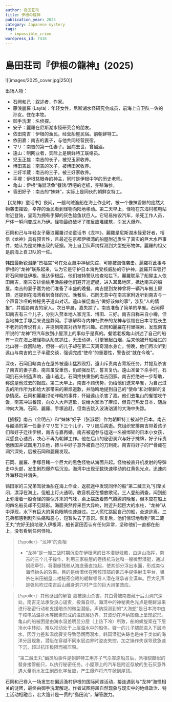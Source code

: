 ```yaml
---
author: 島田荘司
title: 伊根の龍神
publication_year: 2025
category: Japanese mystery
tags:
  - impossible_crime
wordpress_id: 7416
---
```

# 島田荘司『伊根の龍神』(2025)

![[images/2025_cover.jpg|250]]

出场人物：
- 石岡和己：叙述者，作家。
- 藤浪麗羅 (Layla)：年轻女性，尼斯湖水怪研究会成员，前海上自卫队一佐的孙女。住在本牧。
- 御手洗潔：名侦探。
- 安子：麗羅在尼斯湖水怪研究会的朋友。
- 依田南吉：伊根的渔民，经营船屋民宿。前朝鲜特工。
- 依田嘉：南吉的妻子，与他共同经营民宿。
- マリ：南吉的第一任妻子。因病去世，曾酗酒。
- 遠山：制网业者，实际上是朝鲜特工联络员。
- 児玉正雄：南吉的长子，被児玉家收养。
- 博田吉雄：南吉的次子，被博田家收养。
- 三好半蔵：南吉的三子，被三好家收养。
- 手塚：伊根慈眼寺的神主，同时是伊根中学的历史老师。
- 亀山：伊根“海鼠活鱼”餐馆/酒吧的老板，养殖海参。
- 香田好子：南吉的“妹妹”，实际上是同伙的朝鲜女特工。

【《龙神》童话书】夜间，一艘乌贼渔船在海上作业时，被一个像抹香鲸的庞然大物袭击摧毁，幸存的渔民看到怪物向陆地移动。第二天早上，怪物在东海村核电站附近登陆，显现为拥有手脚的灰色鲶鱼状巨人。它轻易摧毁汽车，杀死工作人员，尸体一瞬间变成木乃伊。怪物最终破坏了核反应堆建筑，引发大爆炸。

石岡和己与年轻女子藤浪麗羅讨论童话书《龙神》。麗羅是尼斯湖水怪爱好者，相信《龙神》具有预言性，且最近在京都伊根湾的船屋附近发生了真实的巨大水声事件，她认为是龙神出现的证据。海上自卫队声纳探测到大型蛇形物体。麗羅的祖父是前海上自卫队的一佐。

韩国最新锐潜艇“景福宫”号在处女航中神秘失踪，可能被海怪袭击。麗羅将此事与伊根的“龙神”联系起来，认为它是守护日本海免受核威胁的守护神。麗羅开车强行将石岡带往伊根。抵达伊根后，他们被特警队检查站拦下。麗羅联系了船屋主人依田南吉，南吉安排偷偷用渔船接他们避开巡逻艇，进入耳鼻地区，抵达南吉的船屋。南吉的妻子嘉为他们准备了丰盛的晚餐。南吉提到龙神曾将一辆汽车搬上房顶，还提到在海湾看到奇怪的光。晚餐后，石岡无意中在南吉家附近听到南吉与一个声音沙哑的神秘男子遠山对话。遠山催促南吉“做好该做的事”，涉及“人的情报”，并威胁南吉的家人。次日早晨，嘉失踪了。南吉准备了简单的早餐。石岡得知南吉有三个儿子，分别入赘本地人家児玉、博田、三好。南吉自称来自小樽，但当地神主手塚后来说是静冈。手塚解释寺内神社供奉的龙神与徐福在日本寻找长生不老药的传说有关，并提到南吉对药草有兴趣。石岡和麗羅在村里探索，发现南吉所说的“龙神”将汽车放到小屋顶上的事似乎是真的。餐馆老板亀山讲述了自己的船有一次在海上被怪物从船底抓住，无法动弹，引擎冒起白烟，后来他被开船经过的北山啓一救回陆地，但啓一的儿子却在第二天离奇溺水身亡。傍晚，他们再次听到遠山与南吉的三子半蔵交谈，强调完成“使命”的重要性，警告说“就在今晚”。

深夜，石岡目睹南吉在屋外被遠山猛烈殴打。遠山斥责南吉背叛任务，并提及杀害了南吉的妻子嘉。南吉虽受重伤，仍顽强反抗，誓言复仇。遠山准备下杀手时，石岡扔石头制造声响，遠山逃走。石岡搀扶重伤的南吉回家。南吉拒绝进一步帮助，称这是他过去的报应。第二天早上，南吉不顾伤势，仍给他们送来早餐，为自己过去的所作所为和给大家带来的麻烦道歉，并隐晦地提到自己的“使命”和对朝鲜的复杂情感。石岡和麗羅讨论昨晚的事件，怀疑遠山杀害了嘉。他们去亀山的餐馆吃午饭，南吉冲进餐馆，向众人大声道歉，说给大家添了麻烦，但自己热爱日本，随后冲向大海。石岡、麗羅、手塚追赶，但南吉跳入波涛汹涌的大海中失踪。

【插叙】南吉（金明吉）和“妹妹”好子（张淑姬）作为朝鲜特工被派往日本。南吉与酗酒的第一任妻子マリ生下三个儿子，マリ随后病逝。党组织安排南吉带着孩子们和好子迁往伊根，南吉与嘉再婚。南吉被迫参与运送一名被绑架的日本小女孩，深感良心谴责，决心不再为朝鲜工作。他在后山的秘密洞穴与好子摊牌，好子斥责他叛国并试图用刀杀他，搏斗中好子意外被自己的刀刺死。南吉将好子的尸骨藏在洞穴深处，后被石岡和麗羅发现。

石岡、麗羅、手塚目睹一个巨大的黑色怪物从海面升起。怪物被直升机发射的导弹击中头部，发生剧烈爆炸后沉没。海湾中出现无数快速移动的红黄色光点，迅速向外海移动并消失。

鴇田家的三兄弟驾驶渔船在海上作业，返航途中发现同伴的船“第二藏王丸”引擎关闭，漂浮在海上，但船上灯火通明，收音机还在播放歌谣。三人登船调查，闻到船上弥漫着一股奇怪的类似芥末的气味，桌上摆放着热气腾腾的晚餐，但本应在船上的四名船员却不见踪影。海面突然传来巨大异响，附近升起巨大的水柱，“龙神”从中浮现，水下有巨大的黄色眼睛快速游过。三人慌忙跳回自己的船，全速逃离。三兄弟都感到剧烈头痛和恶心，短暂失去了意识。恢复后，他们惊讶地看到“第二藏王丸”完好无损地驶入伊根湾，船长富田否认有任何异常，坚称他们一直都在船上，没有看到任何怪物。

> [!spoiler]- “龙神”的真相
> 
> - “龙神”是一艘二战时期沉没在伊根湾的日本潜艇残骸，由遠山指挥，南吉的三个儿子操作，利用三家船屋的卷扬机马达和一艘微型潜艇，通过钢缆牵引，将潜艇残骸从海底垂直拉起，使其部分浮出水面，形成类似海怪抬头的效果。目的是给潜伏在残骸顶部的狙击手提供射击平台，狙杀在米田船屋二楼秘密会晤的朝鲜领导人潜在继承者金漢率。巨大吼声是强风吹过南吉后山藏身洞穴时产生的巨大风笛效应。

> [!spoiler]- 其他谜团的解答
> 嘉被遠山杀害，其白骨被南吉藏于后山洞穴深处。南吉无法承受良心谴责，投海自尽。海湾中的神秘黄色光点是朝鲜派来进行秘密行动和支援暗杀的微型潜艇。声纳探测到的“大海蛇”是日本海中由于核电站温排水等因素形成的温跃层边界，其波动在声纳图像上呈现蛇形。亀山的船被困是由海水温差明显分层（上热下冷）所致，船的螺旋桨在下层冷水中转动，难以推动处于上层温水中的船体。啓一的儿子腿部进入下层冷水，因浮力差和温度骤变导致恐慌而溺水。韩国潜艇失踪也是由于类似的海洋分层现象，潜艇在穿越不同水层边界时姿态失控，加之操作失误导致急速下沉，超过抗压极限而被压毁。
> 
> “第二藏王丸”幽灵船事件是朝鲜特工用芥子气杀害原船员后，派相貌酷似的替身接管船只，以执行秘密任务。小屋顶上的汽车是附近存放的生石灰意外遇大量雨水发生剧烈化学反应，产生爆炸将汽车掀到屋顶。

石岡和己卷入一场发生在偏远渔村伊根的国际间谍活动，接连遇到与“龙神”海怪相关的谜团，最终由御手洗潔解谜。作者试图将超自然现象与现实中的地缘政治、特工活动相融合，宏大诡计是一贯的“島田流”，解答脱力。